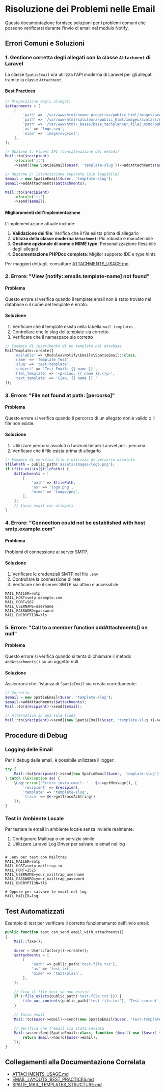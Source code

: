 # Risoluzione dei Problemi nelle Email 

Questa documentazione fornisce soluzioni per i problemi comuni che possono verificarsi durante l'invio di email nel modulo Notify.

## Errori Comuni e Soluzioni

### 1. Gestione corretta degli allegati con la classe `Attachment` di Laravel

La classe `SpatieEmail` ora utilizza l'API moderna di Laravel per gli allegati tramite la classe `Attachment`.

#### Best Practices

```php
// Preparazione degli allegati
$attachments = [
    [
        'path' => '/var/www/html/<nome progetto>/public_html/images/avatars/default.svg',
        'path' => '/var/www/html/saluteora/public_html/images/avatars/default.svg',
        'path' => '/var/www/html/_bases/base_techplanner_fila3_mono/public_html/images/avatars/default.svg',
        'as' => 'logo.svg',
        'mime' => 'image/svg+xml',
    ],
];

// Opzione 1: Fluent API (concatenazione dei metodi)
Mail::to($recipient)
    ->locale('it')
    ->send((new SpatieEmail($user, 'template-slug'))->addAttachments($attachments));

// Opzione 2: Istanziazione separata (più leggibile)
$email = new SpatieEmail($user, 'template-slug');
$email->addAttachments($attachments);

Mail::to($recipient)
    ->locale('it')
    ->send($email);
```

#### Miglioramenti dell'implementazione

L'implementazione attuale include:

1. **Validazione dei file**: Verifica che il file esista prima di allegarlo
2. **Utilizzo della classe moderna `Attachment`**: Più robusta e manutenibile
3. **Gestione opzionale di nome e MIME type**: Personalizzazione flessibile degli allegati
4. **Documentazione PHPDoc completa**: Miglior supporto IDE e type hints

Per maggiori dettagli, consultare [ATTACHMENTS_USAGE.md](./ATTACHMENTS_USAGE.md).

### 2. Errore: "View [notify::emails.template-name] not found"

#### Problema
Questo errore si verifica quando il template email non è stato trovato nel database o il nome del template è errato.

#### Soluzione
1. Verificare che il template esista nella tabella `mail_templates`
2. Controllare che lo slug del template sia corretto
3. Verificare che il namespace sia corretto

```php
// Esempio di inserimento di un template nel database
MailTemplate::create([
    'mailable' => \Modules\Notify\Emails\SpatieEmail::class,
    'name' => 'Template Test',
    'slug' => 'test-template',
    'subject' => 'Test Email: {{ name }}',
    'html_template' => '<p>Ciao, {{ name }}.</p>',
    'text_template' => 'Ciao, {{ name }}.'
]);
```

### 3. Errore: "File not found at path: [percorso]"

#### Problema
Questo errore si verifica quando il percorso di un allegato non è valido o il file non esiste.

#### Soluzione
1. Utilizzare percorsi assoluti o funzioni helper Laravel per i percorsi
2. Verificare che il file esista prima di allegarlo

```php
// Esempio di verifica file e utilizzo di percorso assoluto
$filePath = public_path('assets/images/logo.png');
if (file_exists($filePath)) {
    $attachments = [
        [
            'path' => $filePath,
            'as' => 'logo.png',
            'mime' => 'image/png',
        ],
    ];
    // Invio email con allegati
}
```

### 4. Errore: "Connection could not be established with host smtp.example.com"

#### Problema
Problemi di connessione al server SMTP.

#### Soluzione
1. Verificare le credenziali SMTP nel file `.env`
2. Controllare la connessione di rete
3. Verificare che il server SMTP sia attivo e accessibile

```dotenv
MAIL_MAILER=smtp
MAIL_HOST=smtp.example.com
MAIL_PORT=587
MAIL_USERNAME=username
MAIL_PASSWORD=password
MAIL_ENCRYPTION=tls
```

### 5. Errore: "Call to a member function addAttachments() on null"

#### Problema
Questo errore si verifica quando si tenta di chiamare il metodo `addAttachments()` su un oggetto null.

#### Soluzione
Assicurarsi che l'istanza di `SpatieEmail` sia creata correttamente:

```php
// Corretto
$email = new SpatieEmail($user, 'template-slug');
$email->addAttachments($attachments);
Mail::to($recipient)->send($email);

// Alternativa in una sola linea
Mail::to($recipient)->send((new SpatieEmail($user, 'template-slug'))->addAttachments($attachments));
```

## Procedure di Debug

### Logging delle Email

Per il debug delle email, è possibile utilizzare il logger:

```php
try {
    Mail::to($recipient)->send(new SpatieEmail($user, 'template-slug'));
} catch (\Exception $e) {
    \Log::error('Errore invio email: ' . $e->getMessage(), [
        'recipient' => $recipient,
        'template' => 'template-slug',
        'trace' => $e->getTraceAsString()
    ]);
}
```

### Test in Ambiente Locale

Per testare le email in ambiente locale senza inviarle realmente:

1. Configurare Mailtrap o un servizio simile
2. Utilizzare Laravel Log Driver per salvare le email nel log

```dotenv

# .env per test con Mailtrap
MAIL_MAILER=smtp
MAIL_HOST=smtp.mailtrap.io
MAIL_PORT=2525
MAIL_USERNAME=your_mailtrap_username
MAIL_PASSWORD=your_mailtrap_password
MAIL_ENCRYPTION=tls

# Oppure per salvare le email nel log
MAIL_MAILER=log
```

## Test Automatizzati

Esempio di test per verificare il corretto funzionamento dell'invio email:

```php
public function test_can_send_email_with_attachments()
{
    Mail::fake();
    
    $user = User::factory()->create();
    $attachments = [
        [
            'path' => public_path('test-file.txt'),
            'as' => 'test.txt',
            'mime' => 'text/plain',
        ],
    ];
    
    // Crea il file test se non esiste
    if (!file_exists(public_path('test-file.txt'))) {
        file_put_contents(public_path('test-file.txt'), 'Test content');
    }
    
    // Invia email
    Mail::to($user->email)->send((new SpatieEmail($user, 'test-template'))->addAttachments($attachments));
    
    // Verifica che l'email sia stata inviata
    Mail::assertSent(SpatieEmail::class, function ($mail) use ($user) {
        return $mail->hasTo($user->email);
    });
}
```

## Collegamenti alla Documentazione Correlata

- [ATTACHMENTS_USAGE.md](./ATTACHMENTS_USAGE.md)
- [EMAIL_LAYOUTS_BEST_PRACTICES.md](../mail-templates/EMAIL_LAYOUTS_BEST_PRACTICES.md)
- [SPATIE_MAIL_TEMPLATES_STRUCTURE.md](../mail-templates/SPATIE_MAIL_TEMPLATES_STRUCTURE.md)
